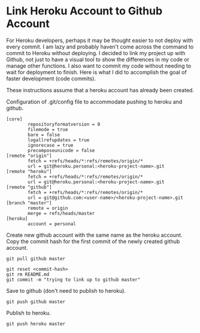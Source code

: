 Link Heroku Account to Github Account
=====

For Heroku developers, perhaps it may be thought easier to not deploy with every commit.  I am lazy and probably haven't come across the command
to commit to Heroku without deploying.  I decided to link my project up with Github, not just to have a visual tool to show the differences
in my code or manage other functions.  I also want to commit my code without needing to wait for deployment to finish.  Here is what I did
to accomplish the goal of faster development (code commits).

These instructions assume that a heroku account has already been created.

Configuration of .git/config file to accommodate pushing to heroku and github.

```
[core]
        repositoryformatversion = 0
        filemode = true
        bare = false
        logallrefupdates = true
        ignorecase = true
        precomposeunicode = false
[remote "origin"]
        fetch = +refs/heads/*:refs/remotes/origin/*
        url = git@heroku.personal:<heroku-project-name>.git
[remote "heroku"]
        fetch = +refs/heads/*:refs/remotes/origin/*
        url = git@heroku.personal:<heroku-project-name>.git
[remote "github"]
        fetch = +refs/heads/*:refs/remotes/origin/*
        url = git@github.com:<user-name>/<heroku-project-name>.git
[branch "master"]
        remote = origin
        merge = refs/heads/master
[heroku]
        account = personal
```


Create new github account with the same name as the heroku account.
Copy the commit hash for the first commit of the newly created github account.

```
git pull github master

git reset <commit-hash>
git rm README.md
git commit -m "trying to link up to github master"
```

Save to github (don't need to publish to heroku).

```
git push github master
```

Publish to heroku.

```
git push heroku master
```

